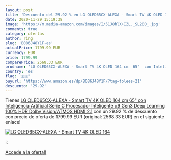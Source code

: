 ```yaml
---
layout: post
title: 'Descuento del 29.92 % en LG OLED65CX-ALEXA - Smart TV 4K OLED 164'
date: 2020-11-29 15:19:38
image: 'https://m.media-amazon.com/images/I/51J8hlX+IZL._SL200_.jpg'
comments: true
category: ofertas
author: ring
slug: 'B086J48Y1F-es'
actualPrice: 1799.99 EUR
currency: EUR
price: 1799.99
comparePrice: 2568.33 EUR
prodname: 'LG OLED65CX-ALEXA - Smart TV 4K OLED 164 cm  65"  con Inteligencia Artificial  Serie C  Procesador Inteligente α9 Gen3  Deep Learning  100% HDR  Dolby Vision/ATMOS  HDMI 2.1'
country: 'es'
flag: '🇪🇸'
buyurl: 'https://www.amazon.es/dp/B086J48Y1F/?tag=tolees-21'
descuento: '29.92'
---
```


Tienes [LG OLED65CX-ALEXA - Smart TV 4K OLED 164 cm  65"  con Inteligencia Artificial  Serie C  Procesador Inteligente α9 Gen3  Deep Learning  100% HDR  Dolby Vision/ATMOS  HDMI 2.1](https://www.amazon.es/dp/B086J48Y1F/?tag=tolees-21) con un 29.92 % de descuento con precio de oferta de 1799.99 EUR (original: 2568.33 EUR) en el siguiente enlace!

[![LG OLED65CX-ALEXA - Smart TV 4K OLED 164](https://m.media-amazon.com/images/I/51J8hlX+IZL._SL200_.jpg)](https://www.amazon.es/dp/B086J48Y1F/?tag=tolees-21)

ℹ️:


[Accede a la oferta!!](https://www.amazon.es/dp/B086J48Y1F/?tag=tolees-21)

